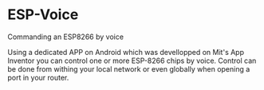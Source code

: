 # ESP-Voice
Commanding an ESP8266 by voice

Using a dedicated APP on Android which was devellopped on Mit's App Inventor you can control one or more ESP-8266 chips by voice. 
Control can be done from withing your local network or even globally when opening a port in your router.
